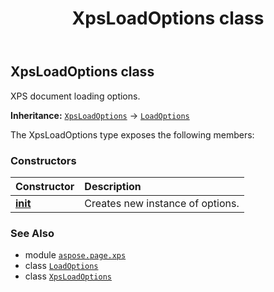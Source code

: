 ﻿---
title: XpsLoadOptions class
second_title: Aspose.Page for Python via .NET API References
description: 
type: docs
weight: 30
url: /python-net/aspose.page.xps/xpsloadoptions/
is_root: false
---

## XpsLoadOptions class

XPS document loading options.



**Inheritance:** [`XpsLoadOptions`](/page/python-net/aspose.page.xps/xpsloadoptions) → 
[`LoadOptions`](/page/python-net/aspose.page.xps/loadoptions)



The XpsLoadOptions type exposes the following members:

### Constructors
| Constructor | Description |
| :- | :- |
| [__init__](/page/python-net/aspose.page.xps/xpsloadoptions/__init__/#) | Creates new instance of options. |



### See Also
* module [`aspose.page.xps`](..)
* class [`LoadOptions`](/page/python-net/aspose.page.xps/loadoptions)
* class [`XpsLoadOptions`](/page/python-net/aspose.page.xps/xpsloadoptions)
